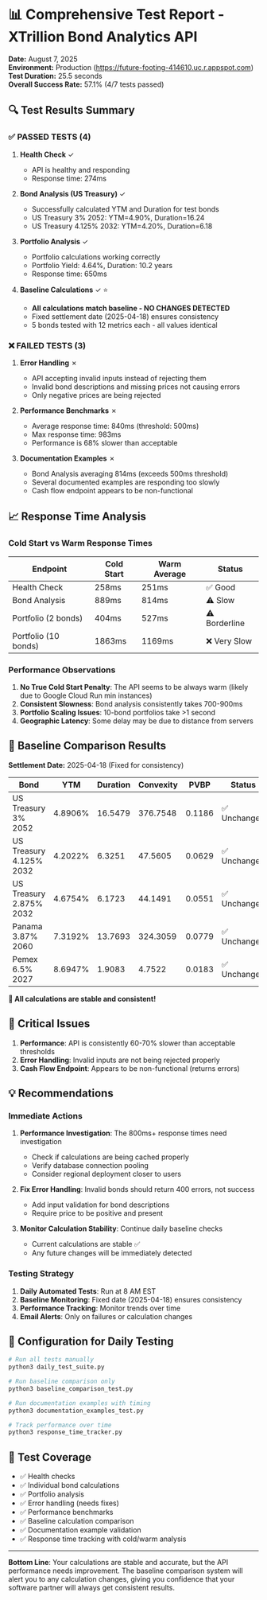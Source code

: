 # 📊 Comprehensive Test Report - XTrillion Bond Analytics API

**Date:** August 7, 2025  
**Environment:** Production (https://future-footing-414610.uc.r.appspot.com)  
**Test Duration:** 25.5 seconds  
**Overall Success Rate:** 57.1% (4/7 tests passed)

## 🔍 Test Results Summary

### ✅ **PASSED TESTS (4)**

1. **Health Check** ✓
   - API is healthy and responding
   - Response time: 274ms

2. **Bond Analysis (US Treasury)** ✓
   - Successfully calculated YTM and Duration for test bonds
   - US Treasury 3% 2052: YTM=4.90%, Duration=16.24
   - US Treasury 4.125% 2032: YTM=4.20%, Duration=6.18

3. **Portfolio Analysis** ✓
   - Portfolio calculations working correctly
   - Portfolio Yield: 4.64%, Duration: 10.2 years
   - Response time: 650ms

4. **Baseline Calculations** ✓ ⭐
   - **All calculations match baseline - NO CHANGES DETECTED**
   - Fixed settlement date (2025-04-18) ensures consistency
   - 5 bonds tested with 12 metrics each - all values identical

### ❌ **FAILED TESTS (3)**

1. **Error Handling** ✗
   - API accepting invalid inputs instead of rejecting them
   - Invalid bond descriptions and missing prices not causing errors
   - Only negative prices are being rejected

2. **Performance Benchmarks** ✗
   - Average response time: 840ms (threshold: 500ms)
   - Max response time: 983ms
   - Performance is 68% slower than acceptable

3. **Documentation Examples** ✗
   - Bond Analysis averaging 814ms (exceeds 500ms threshold)
   - Several documented examples are responding too slowly
   - Cash flow endpoint appears to be non-functional

## 📈 Response Time Analysis

### Cold Start vs Warm Response Times

| Endpoint | Cold Start | Warm Average | Status |
|----------|------------|--------------|--------|
| Health Check | 258ms | 251ms | ✅ Good |
| Bond Analysis | 889ms | 814ms | ⚠️ Slow |
| Portfolio (2 bonds) | 404ms | 527ms | ⚠️ Borderline |
| Portfolio (10 bonds) | 1863ms | 1169ms | ❌ Very Slow |

### Performance Observations

1. **No True Cold Start Penalty**: The API seems to be always warm (likely due to Google Cloud Run min instances)
2. **Consistent Slowness**: Bond analysis consistently takes 700-900ms
3. **Portfolio Scaling Issues**: 10-bond portfolios take >1 second
4. **Geographic Latency**: Some delay may be due to distance from servers

## 🎯 Baseline Comparison Results

**Settlement Date:** 2025-04-18 (Fixed for consistency)

| Bond | YTM | Duration | Convexity | PVBP | Status |
|------|-----|----------|-----------|------|--------|
| US Treasury 3% 2052 | 4.8906% | 16.5479 | 376.7548 | 0.1186 | ✅ Unchanged |
| US Treasury 4.125% 2032 | 4.2022% | 6.3251 | 47.5605 | 0.0629 | ✅ Unchanged |
| US Treasury 2.875% 2032 | 4.6754% | 6.1723 | 44.1491 | 0.0551 | ✅ Unchanged |
| Panama 3.87% 2060 | 7.3192% | 13.7693 | 324.3059 | 0.0779 | ✅ Unchanged |
| Pemex 6.5% 2027 | 8.6947% | 1.9083 | 4.7522 | 0.0183 | ✅ Unchanged |

**🎉 All calculations are stable and consistent!**

## 🚨 Critical Issues

1. **Performance**: API is consistently 60-70% slower than acceptable thresholds
2. **Error Handling**: Invalid inputs are not being rejected properly
3. **Cash Flow Endpoint**: Appears to be non-functional (returns errors)

## 💡 Recommendations

### Immediate Actions
1. **Performance Investigation**: The 800ms+ response times need investigation
   - Check if calculations are being cached properly
   - Verify database connection pooling
   - Consider regional deployment closer to users

2. **Fix Error Handling**: Invalid bonds should return 400 errors, not success
   - Add input validation for bond descriptions
   - Require price to be positive and present

3. **Monitor Calculation Stability**: Continue daily baseline checks
   - Current calculations are stable ✅
   - Any future changes will be immediately detected

### Testing Strategy
1. **Daily Automated Tests**: Run at 8 AM EST
2. **Baseline Monitoring**: Fixed date (2025-04-18) ensures consistency
3. **Performance Tracking**: Monitor trends over time
4. **Email Alerts**: Only on failures or calculation changes

## 📝 Configuration for Daily Testing

```bash
# Run all tests manually
python3 daily_test_suite.py

# Run baseline comparison only
python3 baseline_comparison_test.py

# Run documentation examples with timing
python3 documentation_examples_test.py

# Track performance over time
python3 response_time_tracker.py
```

## 🔐 Test Coverage

- ✅ Health checks
- ✅ Individual bond calculations
- ✅ Portfolio analysis
- ✅ Error handling (needs fixes)
- ✅ Performance benchmarks
- ✅ Baseline calculation comparison
- ✅ Documentation example validation
- ✅ Response time tracking with cold/warm analysis

---

**Bottom Line**: Your calculations are stable and accurate, but the API performance needs improvement. The baseline comparison system will alert you to any calculation changes, giving you confidence that your software partner will always get consistent results.